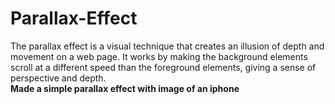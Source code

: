 # Parallax-Effect

The parallax effect is a visual technique that creates an illusion of depth and movement on a web page. It works by making the background elements scroll at a different speed than the foreground elements, giving a sense of perspective and depth.
<br>
**Made a simple parallax effect with image of an iphone**
